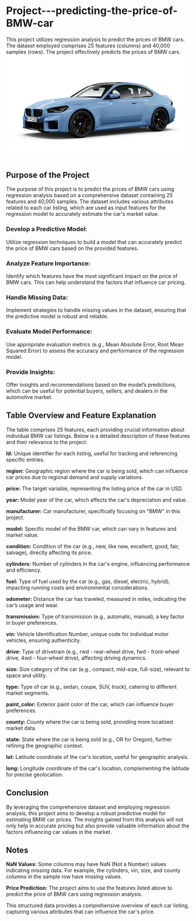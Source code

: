 # Project---predicting-the-price-of-BMW-car
This project utilizes regression analysis to predict the prices of BMW cars. The dataset employed comprises 25 features (columns) and 40,000 samples (rows). The project effectively predicts the prices of BMW cars.
<img src="bmw-m-series-m2-coupe-lci-modelfinder.png" alt="BMW m-series">

<h2>Purpose of the Project</h2>
<p>The purpose of this project is to predict the prices of BMW cars using regression analysis based on a comprehensive dataset containing 25 features and 40,000 samples. The dataset includes various attributes related to each car listing, which are used as input features for the regression model to accurately estimate the car's market value.</p>
<h2Key Objectives</h2>
<h3>Develop a Predictive Model:</h3>
<p>Utilize regression techniques to build a model that can accurately predict the price of BMW cars based on the provided features.</p>
<h3>Analyze Feature Importance:</h3>
<p>Identify which features have the most significant impact on the price of BMW cars. This can help understand the factors that influence car pricing.</p>
<h3>Handle Missing Data:</h3>
<p>Implement strategies to handle missing values in the dataset, ensuring that the predictive model is robust and reliable.
</p>
<h3>Evaluate Model Performance:</h3>
<p>Use appropriate evaluation metrics (e.g., Mean Absolute Error, Root Mean Squared Error) to assess the accuracy and performance of the regression model.</p>
<h3>Provide Insights:</h3>
<p>Offer insights and recommendations based on the model’s predictions, which can be useful for potential buyers, sellers, and dealers in the automotive market.</p>
<h2>Table Overview and Feature Explanation</h2>
<p>The table comprises 25 features, each providing crucial information about individual BMW car listings. Below is a detailed description of these features and their relevance to the project:</p>
<p><b>Id:</b> Unique identifier for each listing, useful for tracking and referencing specific entries.</p>
<p><b>region:</b> Geographic region where the car is being sold, which can influence car prices due to regional demand and supply variations.</p>
<p><b>price:</b> The target variable, representing the listing price of the car in USD.</p>
<p><b>year:</b> Model year of the car, which affects the car's depreciation and value.</p>
<p><b>manufacturer:</b> Car manufacturer, specifically focusing on "BMW" in this project.</p>
<p><b>model:</b> Specific model of the BMW car, which can vary in features and market value.</p>
<p><b>condition:</b> Condition of the car (e.g., new, like new, excellent, good, fair, salvage), directly affecting its price.</p>
<p><b>cylinders:</b> Number of cylinders in the car's engine, influencing performance and efficiency.</p>
<p><b>fuel:</b> Type of fuel used by the car (e.g., gas, diesel, electric, hybrid), impacting running costs and environmental considerations.</p>
<p><b>odometer:</b> Distance the car has traveled, measured in miles, indicating the car’s usage and wear.</p>
<p><b>transmission:</b> Type of transmission (e.g., automatic, manual), a key factor in buyer preferences.</p>
<p><b>vin:</b> Vehicle Identification Number, unique code for individual motor vehicles, ensuring authenticity.</p>
<p><b>drive:</b> Type of drivetrain (e.g., rwd - rear-wheel drive, fwd - front-wheel drive, 4wd - four-wheel drive), affecting driving dynamics.</p>
<p><b>size:</b> Size category of the car (e.g., compact, mid-size, full-size), relevant to space and utility.</p>
<p><b>type:</b> Type of car (e.g., sedan, coupe, SUV, truck), catering to different market segments.</p>
<p><b>paint_color:</b> Exterior paint color of the car, which can influence buyer preferences.</p>
<p><b>county:</b> County where the car is being sold, providing more localized market data.</p>
<p><b>state:</b> State where the car is being sold (e.g., OR for Oregon), further refining the geographic context.</p>
<p><b>lat:</b> Latitude coordinate of the car's location, useful for geographic analysis.</p>
<p><b>long:</b> Longitude coordinate of the car's location, complementing the latitude for precise geolocation.</p>
<h2>Conclusion</h2>
<p>By leveraging the comprehensive dataset and employing regression analysis, this project aims to develop a robust predictive model for estimating BMW car prices. The insights gained from this analysis will not only help in accurate pricing but also provide valuable information about the factors influencing car values in the market.</p>
<h2>Notes</h2>
<p><b>NaN Values:</b> Some columns may have NaN (Not a Number) values indicating missing data. For example, the cylinders, vin, size, and county columns in the sample row have missing values.</p>
<p><b>Price Prediction:</b> The project aims to use the features listed above to predict the price of BMW cars using regression analysis.</p>
<p>This structured data provides a comprehensive overview of each car listing, capturing various attributes that can influence the car's price.</p>
